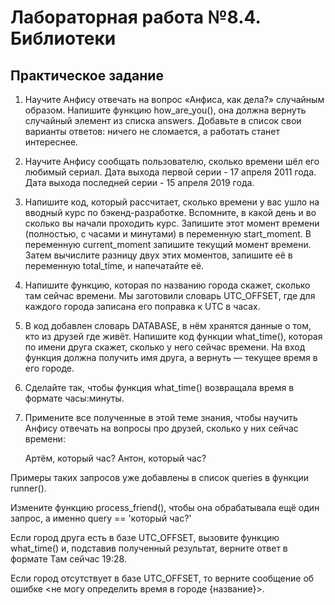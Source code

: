 # Лабораторная работа №8.4. Библиотеки

## Практическое задание

1.   Научите Анфису отвечать на вопрос «Анфиса, как дела?» случайным образом.
Напишите функцию how_are_you(), она должна вернуть случайный элемент из списка answers. Добавьте в список свои варианты ответов: ничего не сломается, а работать станет интереснее.


2.  Научите Анфису сообщать пользователю, сколько времени шёл его любимый сериал.
Дата выхода первой серии - 17 апреля 2011 года.
Дата выхода последней серии - 15 апреля 2019 года.



3. Напишите код, который рассчитает, сколько времени у вас ушло на вводный курс по бэкенд-разработке.
Вспомните, в какой день и во сколько вы начали проходить курс. Запишите этот момент времени (полностью, с часами и минутами) в переменную start_moment. В переменную current_moment запишите текущий момент времени. Затем вычислите разницу двух этих моментов, запишите её в переменную total_time, и напечатайте её.



4.  Напишите функцию, которая по названию города скажет, сколько там сейчас времени.
Мы заготовили словарь UTC_OFFSET, где для каждого города записана его поправка к UTC в часах.

5. В код добавлен словарь DATABASE, в нём хранятся данные о том, кто из друзей где живёт.
Напишите код функции what_time(), которая по имени друга скажет, сколько у него сейчас времени.
На вход функция должна получить имя друга, а вернуть — текущее время в его городе.

6. Сделайте так, чтобы функция what_time() возвращала время в формате часы:минуты.


7. Примените все полученные в этой теме знания, чтобы научить Анфису отвечать на вопросы про друзей, сколько у них сейчас времени:

    Артём, который час?
    Антон, который час?

Примеры таких запросов уже добавлены в список queries в функции runner().

Измените функцию process_friend(), чтобы она обрабатывала ещё один запрос, а именно query == 'который час?'

Если город друга есть в базе UTC_OFFSET, вызовите функцию what_time() и, подставив полученный результат, верните ответ в формате Там сейчас 19:28.

Если город отсутствует в базе UTC_OFFSET, то верните сообщение об ошибке <не могу определить время в городе {название}>.